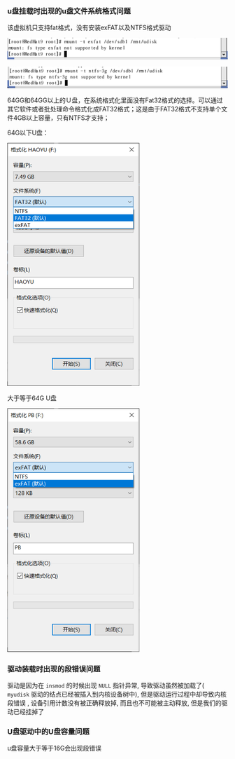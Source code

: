 ### u盘挂载时出现的u盘文件系统格式问题

该虚拟机只支持fat格式，没有安装exFAT以及NTFS格式驱动

![exfat.png](https://github.com/hughie-hy/USB-Driver/blob/main/image/exfat.png)

![image-20210107000813016](https://github.com/hughie-hy/USB-Driver/blob/main/image/ntfs.png)

64GG和64GG以上的Ｕ盘，在系统格式化里面没有Fat32格式的选择。可以通过其它软件或者批处理命令格式化成FAT32格式；这是由于FAT32格式不支持单个文件4GB以上容量，只有NTFS才支持；

64G以下U盘：

<img src="https://github.com/hughie-hy/USB-Driver/blob/main/image/haoyu.png" alt="haoyu.png" style="zoom:80%;" />

大于等于64G U盘

<img src="https://github.com/hughie-hy/USB-Driver/blob/main/image/pb.png" alt="pb.png" style="zoom:80%;" />



### 驱动装载时出现的段错误问题

驱动是因为在 `insmod` 的时候出现 `NULL` 指针异常, 导致驱动虽然被加载了( `myudisk` 驱动的结点已经被插入到内核设备树中), 但是驱动运行过程中却导致内核段错误 , 设备引用计数没有被正确释放掉, 而且也不可能被主动释放, 但是我们的驱动已经挂掉了

### U盘驱动中的U盘容量问题

u盘容量大于等于16G会出现段错误

